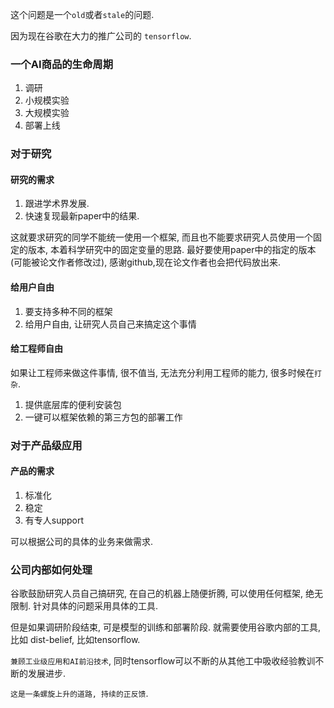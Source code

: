 这个问题是一个`old`或者`stale`的问题.

因为现在谷歌在大力的推广公司的 `tensorflow`.

### 一个AI商品的生命周期
1. 调研
2. 小规模实验
3. 大规模实验
4. 部署上线

### 对于研究

#### 研究的需求
1. 跟进学术界发展.
2. 快速复现最新paper中的结果.

这就要求研究的同学不能统一使用一个框架, 而且也不能要求研究人员使用一个固定的版本, 本着科学研究中的固定变量的思路. 最好要使用paper中的指定的版本(可能被论文作者修改过), 感谢github,现在论文作者也会把代码放出来.


#### 给用户自由
1. 要支持多种不同的框架
2. 给用户自由, 让研究人员自己来搞定这个事情


#### 给工程师自由
如果让工程师来做这件事情, 很不值当, 无法充分利用工程师的能力, 很多时候在`打杂`.

1. 提供底层库的便利安装包
2. 一键可以框架依赖的第三方包的部署工作


### 对于产品级应用

#### 产品的需求
1. 标准化
2. 稳定
3. 有专人support

可以根据公司的具体的业务来做需求.

### 公司内部如何处理

谷歌鼓励研究人员自己搞研究, 在自己的机器上随便折腾, 可以使用任何框架, 绝无限制. 针对具体的问题采用具体的工具.

但是如果调研阶段结束, 可是模型的训练和部署阶段. 就需要使用谷歌内部的工具, 比如 dist-belief, 比如tensorflow.

`兼顾工业级应用和AI前沿技术`, 同时tensorflow可以不断的从其他工中吸收经验教训不断的发展进步.

`这是一条螺旋上升的道路, 持续的正反馈`.

